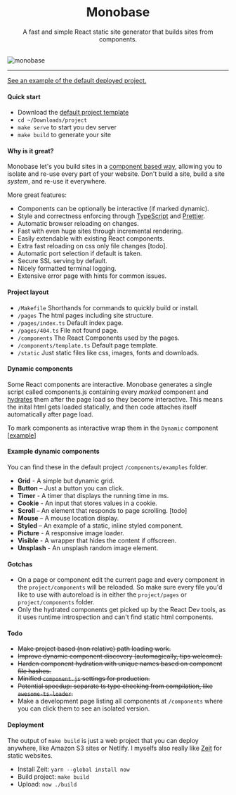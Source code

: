<h1 align="center">Monobase</h1>

<div align="center">
  A fast and simple React static site generator that builds sites from components.
</div>

<br />

![monobase](https://cl.ly/3s3O3x2N1j0t/Frame@2x.png)

<hr />

[See an example of the default deployed project.](https://build-swdurwnoqe.now.sh/)

#### Quick start

* Download the [default project template](https://github.com/koenbok/monobase/raw/master/project.zip)
* `cd ~/Downloads/project`
* `make serve` to start you dev server
* `make build` to generate your site

#### Why is it great?

Monobase let's you build sites in a [component based way](https://reactjs.org/docs/react-component.html), allowing you to isolate and re-use every part of your website. Don't build a site, build a site _system_, and re-use it everywhere.

More great features:

* Components can be optionally be interactive (if marked dynamic).
* Style and correctness enforcing through [TypeScript](https://www.typescriptlang.org/) and [Prettier](https://prettier.io/).
* Automatic browser reloading on changes.
* Fast with even huge sites through incremental rendering.
* Easily extendable with existing React components.
* Extra fast reloading on css only file changes [todo].
* Automatic port selection if default is taken.
* Secure SSL serving by default.
* Nicely formatted terminal logging.
* Extensive error page with hints for common issues.

#### Project layout

* `/Makefile` Shorthands for commands to quickly build or install.
* `/pages` The html pages including site structure.
* `/pages/index.ts` Default index page.
* `/pages/404.ts` File not found page.
* `/components` The React Components used by the pages.
* `/components/template.ts` Default page template.
* `/static` Just static files like css, images, fonts and downloads.

#### Dynamic components

Some React components are interactive. Monobase generates a single script called components.js containing every _marked_ component and [hydrates](https://reactjs.org/docs/react-dom.html#hydrate) them after the page load so they become interactive. This means the inital html gets loaded statically, and then code attaches itself automatically after page load.

To mark components as interactive wrap them in the `Dynamic` component [[example](https://github.com/koenbok/monobase/blob/master/examples/default.com/components/examples/Timer.tsx#L22)]

#### Example dynamic components

You can find these in the default project `/components/examples` folder.

* **Grid** - A simple but dynamic grid.
* **Button** – Just a button you can click.
* **Timer** - A timer that displays the running time in ms.
* **Cookie** - An input that stores values in a cookie.
* **Scroll** – An element that responds to page scrolling. [todo]
* **Mouse** – A mouse location display.
* **Styled** – An example of a static, inline styled component.
* **Picture** - A responsive image loader.
* **Visible** - A wrapper that hides the content if offscreen.
* **Unsplash** - An unsplash random image element.

#### Gotchas

* On a page or component edit the current page and every component in the `project/components` will be reloaded. So make sure every file you'd like to use with autoreload is in either the `project/pages` or `project/components` folder.
* Only the hydrated components get picked up by the React Dev tools, as it uses runtime introspection and can't find static html components.

#### Todo

* ~~Make project based (non relative) path loading work.~~
* ~~Improve dynamic component discovery (automagically, tips welcome).~~
* ~~Harden component hydration with unique names based on component file hashes.~~
* ~~Minified `component.js` settings for production.~~
* ~~Potential speedup: separate ts type checking from compilation, like `awesome-ts-loader`.~~
* Make a development page listing all components at `/components` where you can click them to see an isolated version.

#### Deployment

The output of `make build` is just a web project that you can deploy anywhere, like Amazon S3 sites or Netlify. I myselfs also really like [Zeit](https://zeit.co/) for static websites.

* Install Zeit: `yarn --global install now`
* Build project: `make build`
* Upload: `now ./build`
